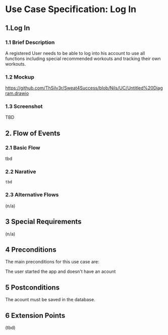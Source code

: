 # Use Case Specification: Log In
## 1.Log In 
### 1.1 Brief Description
A registered User needs to be able to log into his account to use all functions including special recommended workouts and tracking their own workouts.
### 1.2 Mockup
https://github.com/ThSilv3r/Sweat4Success/blob/Nils/UC/Untitled%20Diagram.drawio
### 1.3 Screenshot
TBD
## 2. Flow of Events

### 2.1 Basic Flow
tbd
### 2.2 Narative
    tbd
### 2.3 Alternative Flows
(n/a)
## 3 Special Requirements
(n/a)
## 4 Preconditions
The main preconditions for this use case are:

The user started the app and doesn't have an acount

## 5 Postconditions
The acount must be saved in the database.
## 6 Extension Points
(tbd)

